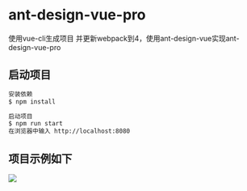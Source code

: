 # ant-design-vue-pro
使用vue-cli生成项目 并更新webpack到4，使用ant-design-vue实现ant-design-vue-pro

## 启动项目
```sh
安装依赖
$ npm install

启动项目
$ npm run start
在浏览器中输入 http://localhost:8080
```

## 项目示例如下

<img src="./static/LXB1N[4Q654}$E0U)]%C6)D.png"/>
